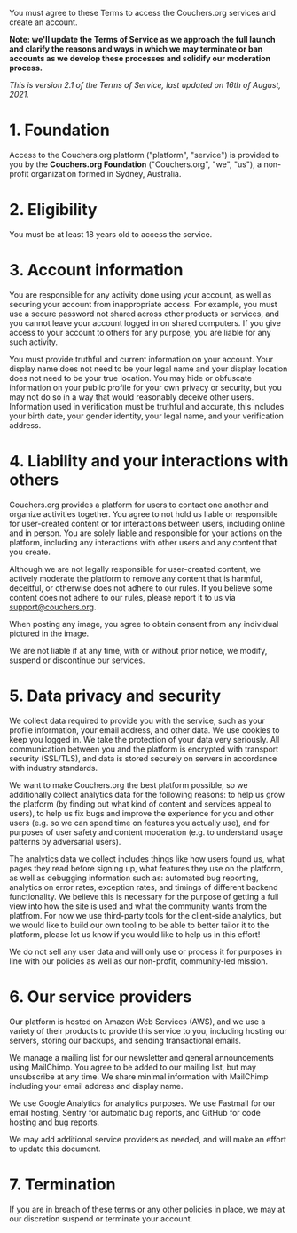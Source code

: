 You must agree to these Terms to access the Couchers.org services and create an account.

**Note: we'll update the Terms of Service as we approach the full launch and clarify the reasons and ways in which we may terminate or ban accounts as we develop these processes and solidify our moderation process.**

*This is version 2.1 of the Terms of Service, last updated on 16th of August, 2021.*

# 1. Foundation

Access to the Couchers.org platform ("platform", "service") is provided to you by the **Couchers.org Foundation** ("Couchers.org", "we", "us"), a non-profit organization formed in Sydney, Australia.


# 2. Eligibility

You must be at least 18 years old to access the service.


# 3. Account information

You are responsible for any activity done using your account, as well as securing your account from inappropriate access. For example, you must use a secure password not shared across other products or services, and you cannot leave your account logged in on shared computers. If you give access to your account to others for any purpose, you are liable for any such activity.

You must provide truthful and current information on your account. Your display name does not need to be your legal name and your display location does not need to be your true location. You may hide or obfuscate information on your public profile for your own privacy or security, but you may not do so in a way that would reasonably deceive other users. Information used in verification must be truthful and accurate, this includes your birth date, your gender identity, your legal name, and your verification address.


# 4. Liability and your interactions with others

Couchers.org provides a platform for users to contact one another and organize activities together. You agree to not hold us liable or responsible for user-created content or for interactions between users, including online and in person. You are solely liable and responsible for your actions on the platform, including any interactions with other users and any content that you create.

Although we are not legally responsible for user-created content, we actively moderate the platform to remove any content that is harmful, deceitful, or otherwise does not adhere to our rules. If you believe some content does not adhere to our rules, please report it to us via support@couchers.org.

When posting any image, you agree to obtain consent from any individual pictured in the image.

We are not liable if at any time, with or without prior notice, we modify, suspend or discontinue our services.


# 5. Data privacy and security

We collect data required to provide you with the service, such as your profile information, your email address, and other data. We use cookies to keep you logged in. We take the protection of your data very seriously. All communication between you and the platform is encrypted with transport security (SSL/TLS), and data is stored securely on servers in accordance with industry standards.

We want to make Couchers.org the best platform possible, so we additionally collect analytics data for the following reasons: to help us grow the platform (by finding out what kind of content and services appeal to users), to help us fix bugs and improve the experience for you and other users (e.g. so we can spend time on features you actually use), and for purposes of user safety and content moderation (e.g. to understand usage patterns by adversarial users).

The analytics data we collect includes things like how users found us, what pages they read before signing up, what features they use on the platform, as well as debugging information such as: automated bug reporting, analytics on error rates, exception rates, and timings of different backend functionality. We believe this is necessary for the purpose of getting a full view into how the site is used and what the community wants from the platfrom. For now we use third-party tools for the client-side analytics, but we would like to build our own tooling to be able to better tailor it to the platform, please let us know if you would like to help us in this effort!

We do not sell any user data and will only use or process it for purposes in line with our policies as well as our non-profit, community-led mission.


# 6. Our service providers

Our platform is hosted on Amazon Web Services (AWS), and we use a variety of their products to provide this service to you, including hosting our servers, storing our backups, and sending transactional emails.

We manage a mailing list for our newsletter and general announcements using MailChimp. You agree to be added to our mailing list, but may unsubscribe at any time. We share minimal information with MailChimp including your email address and display name.

We use Google Analytics for analytics purposes. We use Fastmail for our email hosting, Sentry for automatic bug reports, and GitHub for code hosting and bug reports.

We may add additional service providers as needed, and will make an effort to update this document.

# 7. Termination

If you are in breach of these terms or any other policies in place, we may at our discretion suspend or terminate your account.
